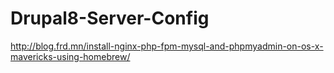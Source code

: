 # Drupal8-Server-Config

http://blog.frd.mn/install-nginx-php-fpm-mysql-and-phpmyadmin-on-os-x-mavericks-using-homebrew/
